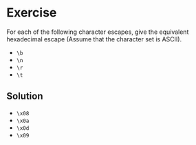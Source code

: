 # Exercise

For each of the following character escapes, give the equivalent hexadecimal
escape (Assume that the character set is ASCII).

- `\b`
- `\n`
- `\r`
- `\t`

## Solution

- `\x08`
- `\x0a`
- `\x0d`
- `\x09`
